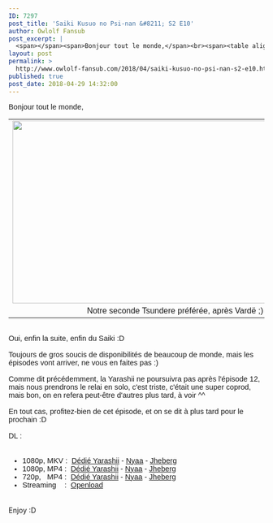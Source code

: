 ```yaml
---
ID: 7297
post_title: 'Saiki Kusuo no Psi-nan &#8211; S2 E10'
author: Owlolf Fansub
post_excerpt: |
  <span></span><span>Bonjour tout le monde,</span><br><span><table align="center" cellpadding="0" cellspacing="0"><tbody><tr><td><a href="https://4.bp.blogspot.com/-zjXMKjND3GE/WuWyyc3CXkI/AAAAAAAADxU/J1MCb5FI9-4Lhy9WMO8JtLWwdCQU9jmvACLcBGAs/s1600/The%2BDisastrous%2BLife%2Bof%2BSaiki%2BK.%2BS02E10%2B%255B1080p%255D_001_3774.png"><img border="0" height="360" src="https://4.bp.blogspot.com/-zjXMKjND3GE/WuWyyc3CXkI/AAAAAAAADxU/J1MCb5FI9-4Lhy9WMO8JtLWwdCQU9jmvACLcBGAs/s640/The%2BDisastrous%2BLife%2Bof%2BSaiki%2BK.%2BS02E10%2B%255B1080p%255D_001_3774.png" width="640"></a></td></tr><tr><td>Notre seconde Tsundere pr&eacute;f&eacute;r&eacute;e, apr&egrave;s Vard&euml; ;)</td></tr></tbody></table><br>Oui, enfin la suite, enfin du Saiki :D<br><br> Toujours de gros soucis de disponibilit&eacute;s de beaucoup de monde, mais les &eacute;pisodes vont arriver, ne vous en faites pas :)<br><br> Comme dit pr&eacute;c&eacute;demment, la Yarashii ne poursuivra pas apr&egrave;s l'&eacute;pisode 12, mais nous prendrons le relai en solo, c'est triste, c'&eacute;tait une super coprod, mais bon, on en refera peut-&ecirc;tre d'autres plus tard, &agrave; voir ^^<br><br> En tout cas, profitez-bien de cet &eacute;pisode, et on se dit &agrave; plus tard pour le prochain :D<br><br>DL :<br></span><br><a name="more"></a><span><ul><span><li>1080p, MKV : &nbsp;<a href="https://ddl.yarashii.fr/Animes/Saiki%20Kusuo/Saison%202/FHD10/%5BYarashii%20-%20Owlolf%5D%20Saiki%20Kusuo%20no%20Psi%20Nan%20S2%2010%20-%20FHD%2010%20bits.mkv" target="_blank">D&eacute;di&eacute; Yarashii</a> - <a href="https://nyaa.si/view/1031701" target="_blank">Nyaa</a> - <a href="http://jheberg.net/captcha/yarashii-owlolf-saiki-kusuo-no-psi-nan-s2-10-vos-3/" target="_blank">Jheberg</a></li><li><span>1080p, MP4 : &nbsp;</span><a href="https://ddl.yarashii.fr/Animes/Saiki%20Kusuo/Saison%202/FHD8/%5BYarashii%20-%20Owlolf%5D%20Saiki%20Kusuo%20no%20Psi%20Nan%20S2%2010%20-%20FHD%208%20bits.mp4" target="_blank">D&eacute;di&eacute; Yarashii</a> - <a href="https://nyaa.si/view/1031700" target="_blank">Nyaa</a> - <a href="http://jheberg.net/captcha/yarashii-owlolf-saiki-kusuo-no-psi-nan-s2-10-vos-2/" target="_blank">Jheberg</a></li><li><span>720p, &nbsp; MP4 : &nbsp;</span><a href="https://ddl.yarashii.fr/Animes/Saiki%20Kusuo/Saison%202/HD8/%5BYarashii%20-%20Owlolf%5D%20Saiki%20Kusuo%20no%20Psi%20Nan%20S2%2010%20-%20HD%208%20bits.mp4" target="_blank">D&eacute;di&eacute; Yarashii</a> - <a href="https://nyaa.si/view/1031699" target="_blank">Nyaa</a> - <a href="http://jheberg.net/captcha/yarashii-owlolf-saiki-kusuo-no-psi-nan-s2-10-vostf/" target="_blank">Jheberg</a></li><li>Streaming &nbsp; &nbsp;: &nbsp;<a href="https://openload.co/embed/5XNCx81aU9U/%5BYarashii_-_Owlolf%5D_Saiki_Kusuo_no_%CE%A8-nan_S2_-_10_VOSTFR_%281920x1080_x264_AAC_8_bits%29.mp4" target="_blank">Openload</a></li></span></ul><br> Enjoy :D<br></span>
layout: post
permalink: >
  http://www.owlolf-fansub.com/2018/04/saiki-kusuo-no-psi-nan-s2-e10.html
published: true
post_date: 2018-04-29 14:32:00
---
```

<span style="font-family: &quot;arial&quot; , &quot;helvetica&quot; , sans-serif; font-size: 11pt;"></span><span style="font-family: &quot;arial&quot; , &quot;helvetica&quot; , sans-serif; font-size: 11pt;">Bonjour tout le monde,</span><br /><span style="font-family: &quot;arial&quot; , &quot;helvetica&quot; , sans-serif; font-size: 11pt;"><table align="center" cellpadding="0" cellspacing="0" class="tr-caption-container" style="margin-left: auto; margin-right: auto; text-align: center;"><tbody><tr><td style="text-align: center;"><a href="https://4.bp.blogspot.com/-zjXMKjND3GE/WuWyyc3CXkI/AAAAAAAADxU/J1MCb5FI9-4Lhy9WMO8JtLWwdCQU9jmvACLcBGAs/s1600/The%2BDisastrous%2BLife%2Bof%2BSaiki%2BK.%2BS02E10%2B%255B1080p%255D_001_3774.png" imageanchor="1" style="margin-left: auto; margin-right: auto;"><img border="0" data-original-height="900" data-original-width="1600" height="360" src="https://united-subs.dearclouds.com/wp-content/uploads/2018/05/078addf61ded25920b6aa682890f4187.jpg" width="640" /></a></td></tr><tr><td class="tr-caption" style="text-align: center;">Notre seconde Tsundere préférée, après Vardë ;)</td></tr></tbody></table><br />Oui, enfin la suite, enfin du Saiki :D<br /><br /> Toujours de gros soucis de disponibilités de beaucoup de monde, mais les épisodes vont arriver, ne vous en faites pas :)<br /><br /> Comme dit précédemment, la Yarashii ne poursuivra pas après l'épisode 12, mais nous prendrons le relai en solo, c'est triste, c'était une super coprod, mais bon, on en refera peut-être d'autres plus tard, à voir ^^<br /><br /> En tout cas, profitez-bien de cet épisode, et on se dit à plus tard pour le prochain :D<br /><br />DL :<br /></span><br /><a name='more'></a><span style="font-family: &quot;arial&quot; , &quot;helvetica&quot; , sans-serif; font-size: 11pt;"><ul style="font-family: &quot;Times New Roman&quot;; font-size: medium;"><span style="font-family: &quot;arial&quot; , &quot;helvetica&quot; , sans-serif; font-size: 11pt;"><li>1080p, MKV : &nbsp;<a href="https://ddl.yarashii.fr/Animes/Saiki%20Kusuo/Saison%202/FHD10/%5BYarashii%20-%20Owlolf%5D%20Saiki%20Kusuo%20no%20Psi%20Nan%20S2%2010%20-%20FHD%2010%20bits.mkv" >Dédié Yarashii</a> - <a href="https://nyaa.si/view/1031701" >Nyaa</a> - <a href="http://jheberg.net/captcha/yarashii-owlolf-saiki-kusuo-no-psi-nan-s2-10-vos-3/" >Jheberg</a></li><li><span style="font-family: &quot;arial&quot; , &quot;helvetica&quot; , sans-serif; font-size: 14.6667px;">1080p, MP4 : &nbsp;</span><a href="https://ddl.yarashii.fr/Animes/Saiki%20Kusuo/Saison%202/FHD8/%5BYarashii%20-%20Owlolf%5D%20Saiki%20Kusuo%20no%20Psi%20Nan%20S2%2010%20-%20FHD%208%20bits.mp4" >Dédié Yarashii</a> - <a href="https://nyaa.si/view/1031700" >Nyaa</a> - <a href="http://jheberg.net/captcha/yarashii-owlolf-saiki-kusuo-no-psi-nan-s2-10-vos-2/" >Jheberg</a></li><li><span style="font-family: &quot;arial&quot; , &quot;helvetica&quot; , sans-serif; font-size: 14.6667px;">720p, &nbsp; MP4 : &nbsp;</span><a href="https://ddl.yarashii.fr/Animes/Saiki%20Kusuo/Saison%202/HD8/%5BYarashii%20-%20Owlolf%5D%20Saiki%20Kusuo%20no%20Psi%20Nan%20S2%2010%20-%20HD%208%20bits.mp4" >Dédié Yarashii</a> - <a href="https://nyaa.si/view/1031699" >Nyaa</a> - <a href="http://jheberg.net/captcha/yarashii-owlolf-saiki-kusuo-no-psi-nan-s2-10-vostf/" >Jheberg</a></li><li>Streaming &nbsp; &nbsp;: &nbsp;<a href="https://openload.co/embed/5XNCx81aU9U/%5BYarashii_-_Owlolf%5D_Saiki_Kusuo_no_%CE%A8-nan_S2_-_10_VOSTFR_%281920x1080_x264_AAC_8_bits%29.mp4" >Openload</a></li></span></ul><br /> Enjoy :D<br /> </span>